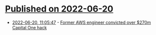 # [Published on 2022-06-20](index.md)

* [2022-06-20, 11:05:47](https://news.ycombinator.com/item?id=31808844) - [Former AWS engineer convicted over $270m Capital One hack](https://techmonitor.ai/technology/cybersecurity/capital-one-hack-aws-paige-thompson)
